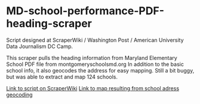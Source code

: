 MD-school-performance-PDF-heading-scraper
=========================================

Script designed at ScraperWiki / Washington Post / American University Data Journalism DC Camp.

This scraper pulls the heading information from Maryland Elementary School PDF file from montgomeryschoolsmd.org In addition to the basic school info, it also geocodes the address for easy mapping. Still a bit buggy, but was able to extract and map 124 schools.

[Link to script on ScraperWiki](https://scraperwiki.com/scrapers/md_school_testing_scores_2011_-_headings_scraper/)
[Link to map resulting from school adress geocoding](https://scraperwiki.com/views/montgomery_county_elementary_school_data/)